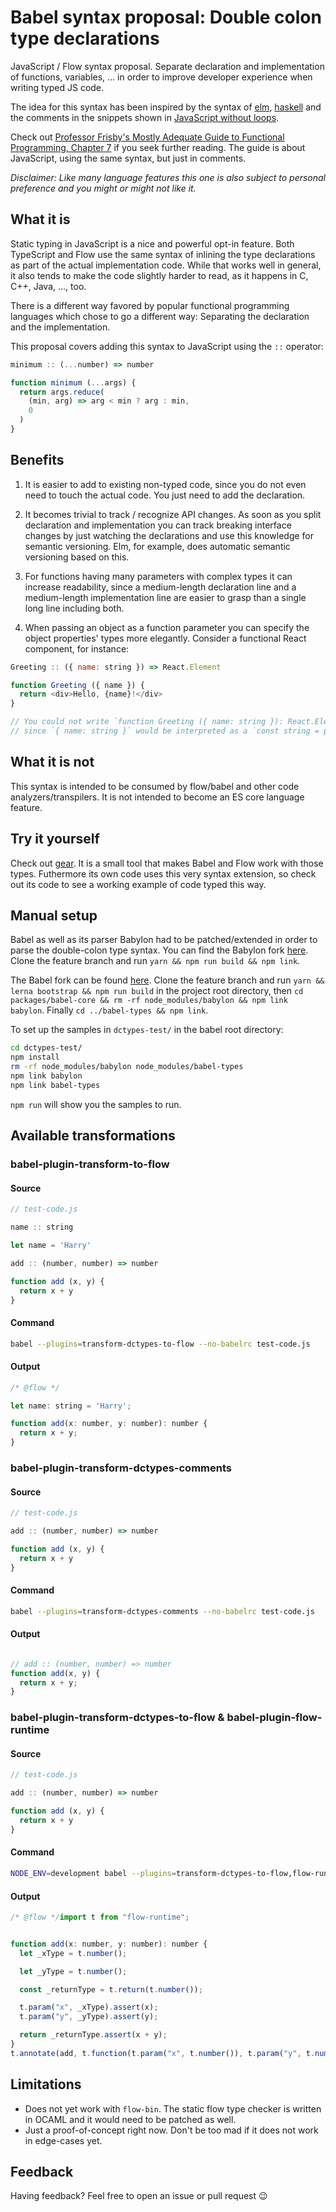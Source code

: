 # Babel syntax proposal: Double colon type declarations

JavaScript / Flow syntax proposal. Separate declaration and implementation of functions, variables, ... in order to improve developer experience when writing typed JS code.

The idea for this syntax has been inspired by the syntax of [elm](http://elm-lang.org/), [haskell](http://www.haskell.org/) and the comments in the snippets shown in [JavaScript without loops](http://jrsinclair.com/articles/2017/javascript-without-loops/).

Check out [Professor Frisby's Mostly Adequate Guide to Functional Programming, Chapter 7](https://drboolean.gitbooks.io/mostly-adequate-guide/content/ch7.html) if you seek further reading. The guide is about JavaScript, using the same syntax, but just in comments.

*Disclaimer: Like many language features this one is also subject to personal preference and you might or might not like it.*


## What it is

Static typing in JavaScript is a nice and powerful opt-in feature. Both TypeScript and Flow use the same syntax of inlining the type declarations as part of the actual implementation code. While that works well in general, it also tends to make the code slightly harder to read, as it happens in C, C++, Java, ..., too.

There is a different way favored by popular functional programming languages which chose to go a different way: Separating the declaration and the implementation.

This proposal covers adding this syntax to JavaScript using the `::` operator:

```js
minimum :: (...number) => number

function minimum (...args) {
  return args.reduce(
    (min, arg) => arg < min ? arg : min,
    0
  )
}
```

## Benefits

1. It is easier to add to existing non-typed code, since you do not even need to touch the actual code. You just need to add the declaration.

2. It becomes trivial to track / recognize API changes. As soon as you split declaration and implementation you can track breaking interface changes by just watching the declarations and use this knowledge for semantic versioning. Elm, for example, does automatic semantic versioning based on this.

3. For functions having many parameters with complex types it can increase readability, since a medium-length declaration line and a medium-length implementation line are easier to grasp than a single long line including both.

4. When passing an object as a function parameter you can specify the object properties' types more elegantly. Consider a functional React component, for instance:

```js
Greeting :: ({ name: string }) => React.Element

function Greeting ({ name }) {
  return <div>Hello, {name}!</div>
}

// You could not write `function Greeting ({ name: string }): React.Element {`,
// since `{ name: string }` would be interpreted as a `const string = props.name`.
```


## What it is not

This syntax is intended to be consumed by flow/babel and other code analyzers/transpilers. It is not intended to become an ES core language feature.


## Try it yourself

Check out [gear](https://github.com/andywer/gear). It is a small tool that makes Babel and Flow work with those types. Futhermore its own code uses this very syntax extension, so check out its code to see a working example of code typed this way.


## Manual setup

Babel as well as its parser Babylon had to be patched/extended in order to parse the double-colon type syntax. You can find the Babylon fork [here](https://github.com/andywer/babylon/tree/feature/dblcolon-types). Clone the feature branch and run `yarn && npm run build && npm link`.

The Babel fork can be found [here](https://github.com/andywer/babel/tree/feature/dctypes). Clone the feature branch and run `yarn && lerna bootstrap && npm run build` in the project root directory, then `cd packages/babel-core && rm -rf node_modules/babylon && npm link babylon`. Finally `cd ../babel-types && npm link`.

To set up the samples in `dctypes-test/` in the babel root directory:

```sh
cd dctypes-test/
npm install
rm -rf node_modules/babylon node_modules/babel-types
npm link babylon
npm link babel-types
```

`npm run` will show you the samples to run.


## Available transformations

### babel-plugin-transform-to-flow

#### Source

```js
// test-code.js

name :: string

let name = 'Harry'

add :: (number, number) => number

function add (x, y) {
  return x + y
}
```

#### Command

```sh
babel --plugins=transform-dctypes-to-flow --no-babelrc test-code.js
```

#### Output

```js
/* @flow */

let name: string = 'Harry';

function add(x: number, y: number): number {
  return x + y;
}
```

### babel-plugin-transform-dctypes-comments

#### Source

```js
// test-code.js

add :: (number, number) => number

function add (x, y) {
  return x + y
}
```

#### Command

```sh
babel --plugins=transform-dctypes-comments --no-babelrc test-code.js
```

#### Output

```js

// add :: (number, number) => number
function add(x, y) {
  return x + y;
}
```

### babel-plugin-transform-dctypes-to-flow & babel-plugin-flow-runtime

#### Source

```js
// test-code.js

add :: (number, number) => number

function add (x, y) {
  return x + y
}
```

#### Command

```sh
NODE_ENV=development babel --plugins=transform-dctypes-to-flow,flow-runtime --no-babelrc test-code.js
```

#### Output

```js
/* @flow */import t from "flow-runtime";


function add(x: number, y: number): number {
  let _xType = t.number();

  let _yType = t.number();

  const _returnType = t.return(t.number());

  t.param("x", _xType).assert(x);
  t.param("y", _yType).assert(y);

  return _returnType.assert(x + y);
}
t.annotate(add, t.function(t.param("x", t.number()), t.param("y", t.number()), t.return(t.number())));
```


## Limitations

- Does not yet work with `flow-bin`. The static flow type checker is written in OCAML and it would need to be patched as well.
- Just a proof-of-concept right now. Don't be too mad if it does not work in edge-cases yet.


## Feedback

Having feedback? Feel free to open an issue or pull request 😉
